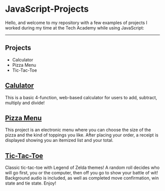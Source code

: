 # JavaScript-Projects
Hello, and welcome to my repository with a few examples of projects I worked during my time at the Tech Academy while using JavaScript:
___
## Projects
- Calculator
- Pizza Menu
- Tic-Tac-Toe

## [Calulator](https://github.com/BrooksRadtke/JavaScript-Projects/blob/main/Basic%20JavaScript%20Projects/JavaScript_Projects/calculator.html)
This is a basic 4-function, web-based calculator for users to add, subtract, multiply and divide!
## [Pizza Menu](https://github.com/BrooksRadtke/JavaScript-Projects/tree/main/Basic%20JavaScript%20Projects/Pizza_Project)
This project is an electronic menu where you can choose the size of the pizza and the kind of toppings you like. 
After placing your order, a receipt is displayed showing you an itemized list and your total.
## [Tic-Tac-Toe](https://github.com/BrooksRadtke/JavaScript-Projects/tree/main/Basic%20JavaScript%20Projects/TicTacToe)
Classic tic-tac-toe with Legend of Zelda themes! A random roll decides who will go first, you or the computer,
then off you go to show your battle of wit! Background audio is included, as well as completed move confirmation,
win state and tie state. Enjoy!
